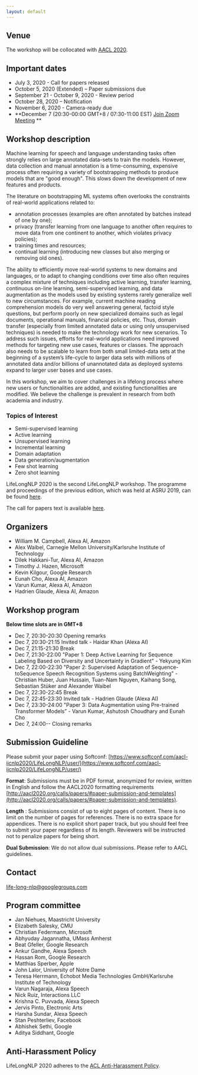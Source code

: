 ```yaml
---
layout: default
---
```


## Venue

The workshop will be collocated with [AACL 2020](http://aacl2020.org/).

## Important dates 

- July 3, 2020 - Call for papers released
- October 5, 2020 (Extended) – Paper submissions due
- September 21 - October 9, 2020 - Review period
- October 28, 2020 – Notification
- November 6, 2020 - Camera-ready due
- **December 7 (20:30-00:00 GMT+8 / 07:30-11:00 EST) [Join Zoom Meeting](https://zoom.us/j/954%204343%204234) **
 
## Workshop description

Machine learning for speech and language understanding tasks often strongly relies on large annotated data-sets to train the models. However, data collection and manual annotation is a time-consuming, expensive process often requiring a variety of bootstrapping methods to produce models that are "good enough". This slows down the development of new features and products.

The literature on bootstrapping ML systems often overlooks the constraints of real-world applications related to:

- annotation processes (examples are often annotated by batches instead of one by one);
- privacy (transfer learning from one language to another often requires to move data from one continent to another, which violates privacy policies);
- training times and resources;
- continual learning (introducing new classes but also merging or removing old ones).

The ability to efficiently move real-world systems to new domains and languages, or to adapt to changing conditions over time also often requires a complex mixture of techniques including active learning, transfer learning, continuous on-line learning, semi-supervised learning, and data augmentation as the models used by existing systems rarely generalize well to new circumstances. For example, current machine reading comprehension models do very well answering general, factoid style questions, but perform poorly on new specialized domains such as legal documents, operational manuals, financial policies, etc. Thus, domain transfer (especially from limited annotated data or using only unsupervised techniques) is needed to make the technology work for new scenarios. To address such issues, efforts for real-world applications need improved methods for targeting new use cases, features or classes. The approach also needs to be scalable to learn from both small limited-data sets at the beginning of a system’s life-cycle to larger data sets with millions of annotated data and/or billions of unannotated data as deployed systems expand to larger user bases and use cases.

In this workshop, we aim to cover challenges in a lifelong process where new users or functionalities are added, and existing functionalities are modified. We believe the challenge is prevalent in research from both academia and industry.


### Topics of Interest

- Semi-supervised learning
- Active learning
- Unsupervised learning
- Incremental learning
- Domain adaptation
- Data generation/augmentation
- Few shot learning
- Zero shot learning

LifeLongNLP 2020 is the second LifeLongNLP workshop. 
The programme and proceedings of the previous edition, which was held at ASRU 2019, can be found [here](https://sites.google.com/view/life-long-learning-asru19/).

The call for papers text is available [here](http://life-long-nlp.github.io/cfp).

## Organizers

- William M. Campbell,  Alexa AI, Amazon
- Alex Waibel, Carnegie Mellon University/Karlsruhe Institute of Technology
- Dilek Hakkani-Tur, Alexa AI, Amazon
- Timothy J. Hazen, Microsoft
- Kevin Kilgour, Google Research
- Eunah Cho, Alexa AI, Amazon
- Varun Kumar, Alexa AI, Amazon
- Hadrien Glaude, Alexa AI, Amazon

## Workshop program 

**Below time slots are in GMT+8** 
- Dec 7, 20:30-20:30 	Opening remarks 	
- Dec 7, 20:30-21:15 	Invited talk - Haidar Khan (Alexa AI)
- Dec 7, 21:15-21:30 	Break
- Dec 7, 21:30-22:00 	"Paper 1: Deep Active Learning for Sequence Labeling Based on Diversity and Uncertainty in Gradient" - Yekyung Kim
- Dec 7, 22:00-22:30 	"Paper 2: Supervised Adaptation of Sequence-toSequence Speech Recognition Systems using BatchWeighting" -	Christian Huber, Juan Hussain, Tuan-Nam Nguyen, Kaihang Song, Sebastian Stüker and Alexander Waibel
- Dec 7, 22:30-22:45 	Break 	
- Dec 7, 22:45-23:30 	Invited talk -	Hadrien Glaude (Alexa AI)
- Dec 7, 23:30-24:00 	"Paper 3: Data Augmentation using Pre-trained Transformer Models” -	Varun Kumar, Ashutosh Choudhary and Eunah Cho
- Dec 7, 24:00-- 	Closing remarks 	

## Submission Guideline  

Please submit your paper using Softconf: [https://www.softconf.com/aacl-ijcnlp2020/LifeLongNLP/user/](https://www.softconf.com/aacl-ijcnlp2020/LifeLongNLP/user/)

**Format**: Submissions must be in PDF format, anonymized for review, written in English and follow the AACL2020 formatting requirements [http://aacl2020.org/calls/papers/#paper-submission-and-templates](http://aacl2020.org/calls/papers/#paper-submission-and-templates). 

**Length** : Submissions consist of up to eight pages of content. There is no limit on the number of pages for references. There is no extra space for appendices. There is no explicit short paper track, but you should feel free to submit your paper regardless of its length. Reviewers will be instructed not to penalize papers for being short.

**Dual Submission**: We do not allow dual submissions. Please refer to AACL guidelines. 

## Contact 

<life-long-nlp@googlegroups.com>
## Program committee
- Jan Niehues, Maastricht University
- Elizabeth Salesky,  CMU 
- Christian Federmann, Microsoft
- Abhyuday Jagannatha, UMass Amherst
- Beat Gfeller, Google Research
- Ankur Gandhe, Alexa Speech
- Hassan Rom, Google Research
- Matthias Sperber, Apple
- John Lalor, University of Notre Dame
- Teresa Herrmann, Echobot Media Technologies GmbH/Karlsruhe Institute of Technology
- Varun Nagaraja, Alexa Speech
- Nick Ruiz, Interactions LLC
- Krishna C. Puvvada, Alexa Speech
- Jervis Pinto, Electronic Arts
- Harsha Sundar, Alexa Speech
- Stan Peshterliev, Facebook
- Abhishek Sethi, Google
- Aditya Siddhant, Google 




## Anti-Harassment Policy
LifeLongNLP 2020 adheres to the [ACL Anti-Harassment Policy](https://www.aclweb.org/adminwiki/sphp?title=Anti-Harassment_Policy).
